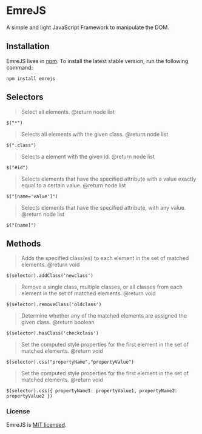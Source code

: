 # EmreJS
A simple and light JavaScript Framework to manipulate the DOM.


## Installation

EmreJS lives in [npm](https://www.npmjs.com/get-npm). To install the latest stable version, run the following command:

```shell
npm install emrejs
```

## Selectors

> Select all elements. @return node list

```$("*")```

> Selects all elements with the given class. @return node list

```$(".class")```

> Selects a element with the given id. @return node list

```$("#id")```

> Selects elements that have the specified attribute with a value exactly equal to a certain value. @return node list

```$("[name='value']")```

> Selects elements that have the specified attribute, with any value. @return node list

```$("[name]")```

## Methods
> Adds the specified class(es) to each element in the set of matched elements. @return void

```$(selector).addClass('newclass')```

> Remove a single class, multiple classes, or all classes from each element in the set of matched elements.  @return void

```$(selector).removeClass('oldclass')```

> Determine whether any of the matched elements are assigned the given class.  @return boolean

```$(selector).hasClass('checkclass')```


> Set the computed style properties for the first element in the set of matched elements.  @return void

```$(selector).css("propertyName","propertyValue")```


> Set the computed style properties for the first element in the set of matched elements.  @return void

```$(selector).css({ propertyName1: propertyValue1, propertyName2: propertyValue2 })```


### License

EmreJS is [MIT licensed](./LICENSE).
